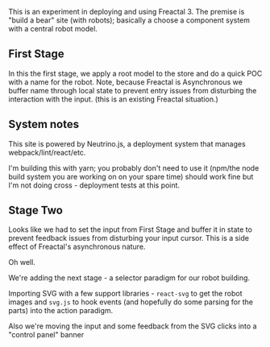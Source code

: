 This is an experiment in deploying and using Freactal 3. The premise is "build a bear" site
(with robots); basically a choose a component system with a central robot model. 

## First Stage

In this the first stage, we apply a root model to the store and do a quick POC with a name for the robot. 
Note, because Freactal is Asynchronous we buffer name through local state to prevent entry issues from
disturbing the interaction with the input. (this is an existing Freactal situation.)

## System notes

This site is powered by Neutrino.js, a deployment system that manages webpack/lint/react/etc. 

I'm building this with yarn; you probably don't need to use it (npm/the node build system you are working on on your spare time) 
should work fine but I'm not doing cross - deployment tests at this point. 

## Stage Two

Looks like we had to set the input from First Stage and buffer it in state to prevent feedback issues
from disturbing your input cursor. This is a side effect of Freactal's asynchronous nature.

Oh well.

We're adding the next stage - a selector paradigm for our robot building.

Importing SVG with a few support libraries - `react-svg` to get the robot images and `svg.js` to hook
events (and hopefully do some parsing for the parts) into the action paradigm. 

Also we're moving the input and some feedback from the SVG clicks into a "control panel" banner
